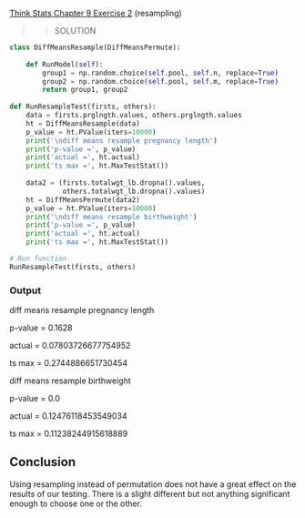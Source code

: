 [Think Stats Chapter 9 Exercise 2](http://greenteapress.com/thinkstats2/html/thinkstats2010.html#toc90) (resampling)

>> SOLUTION

```python
class DiffMeansResample(DiffMeansPermute):
    
    def RunModel(self):
        group1 = np.random.choice(self.pool, self.n, replace=True)
        group2 = np.random.choice(self.pool, self.m, replace=True)
        return group1, group2
 
def RunResampleTest(firsts, others):
    data = firsts.prglngth.values, others.prglngth.values
    ht = DiffMeansResample(data)
    p_value = ht.PValue(iters=10000)
    print('\ndiff means resample pregnancy length')
    print('p-value =', p_value)
    print('actual =', ht.actual)
    print('ts max =', ht.MaxTestStat())
    
    data2 = (firsts.totalwgt_lb.dropna().values, 
             others.totalwgt_lb.dropna().values)
    ht = DiffMeansPermute(data2)
    p_value = ht.PValue(iters=10000)
    print('\ndiff means resample birthweight')
    print('p-value =', p_value)
    print('actual =', ht.actual)
    print('ts max =', ht.MaxTestStat())

# Run function
RunResampleTest(firsts, others)
```

### Output
diff means resample pregnancy length

p-value = 0.1628

actual = 0.07803726677754952

ts max = 0.2744886651730454

diff means resample birthweight

p-value = 0.0

actual = 0.12476118453549034

ts max = 0.11238244915618889

## Conclusion
Using resampling instead of permutation does not have a great effect on the results of our testing. There is a slight different but not anything significant enough to choose one or the other.
